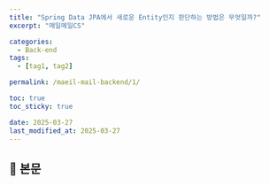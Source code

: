 ```yaml
---
title: "Spring Data JPA에서 새로운 Entity인지 판단하는 방법은 무엇일까?"
excerpt: "매일메일CS"

categories:
  - Back-end
tags:
  - [tag1, tag2]

permalink: /maeil-mail-backend/1/

toc: true
toc_sticky: true

date: 2025-03-27
last_modified_at: 2025-03-27
---
```


## 🦥 본문

